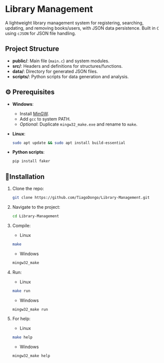 # Library Management  

A lightweight library management system for registering, searching, updating, and removing books/users, with JSON data persistence. Built in `C` using `cJSON` for JSON file handling.  

## Project Structure  

- **public/**: Main file (`main.c`) and system modules.  
- **src/**: Headers and definitions for structures/functions.  
- **data/**: Directory for generated JSON files.  
- **scripts/**: Python scripts for data generation and analysis.  

## ⚙ Prerequisites  

- **Windows**:  
  - Install [MinGW](https://sourceforge.net/projects/mingw/).  
  - Add `gcc` to system PATH.  
  - *Optional*: Duplicate `mingw32_make.exe` and rename to `make`.  

- **Linux**:  
  ```bash  
  sudo apt update && sudo apt install build-essential
  ```

- **Python scripts**:
  ```bash
  pip install faker 
  ```

## 🚀Installation

1. Clone the repo:
   ```bash
   git clone https://github.com/TiagoDongo/Library-Management.git
   ```

2. Navigate to the project:
    ```bash
   cd Library-Management
   ```

3. Compile:
   - Linux
    ```bash
    make
    ```

    - Windows
    ```bash
    mingw32_make
    ```

4. Run:
   - Linux
    ```bash
    make run
    ```

    - Windows
    ```bash
    mingw32_make run
    ```

5. For help:
   - Linux
    ```bash
    make help
    ```

    - Windows
    ```bash
    mingw32_make help
    ```
